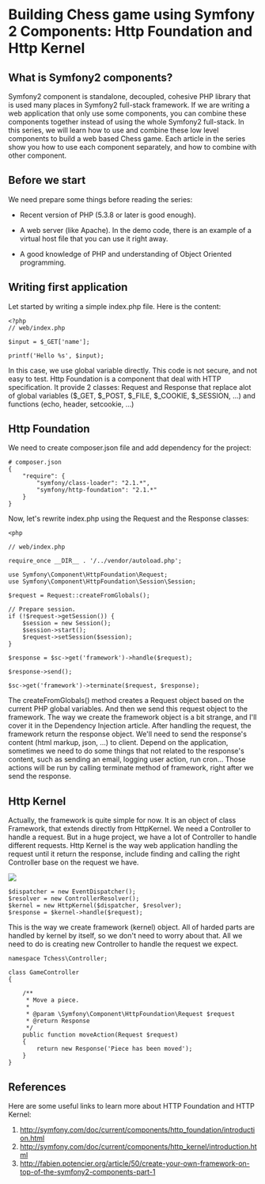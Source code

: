 Building Chess game using Symfony 2 Components: Http Foundation and Http Kernel
========================================================

What is Symfony2 components?
-----------------

Symfony2 component is standalone, decoupled, cohesive PHP library that is used
many places in Symfony2 full-stack framework. If we are writing a web
application that only use some components, you can combine these components
together instead of using the whole Symfony2 full-stack. In this series, we
will learn how to use and combine these low level components to build a web
based Chess game. Each article in the series show you how to use each component
separately, and how to combine with other component.

Before we start
------------

We need prepare some things before reading the series:

 * Recent version of PHP (5.3.8 or later is good enough).

 * A web server (like Apache). In the demo code, there is an example of a
   virtual host file that you can use it right away.

 * A good knowledge of PHP and understanding of Object Oriented programming.

Writing first application
-------------------------

Let started by writing a simple index.php file. Here is the content:

```
<?php
// web/index.php

$input = $_GET['name'];

printf('Hello %s', $input);
```

In this case, we use global variable directly. This code is not secure, and not
easy to test. Http Foundation is a component that deal with HTTP specification.
It provide 2 classes: Request and Response that replace alot of global variables
($_GET, $_POST, $_FILE, $_COOKIE, $_SESSION, ...) and functions (echo, header,
setcookie, ...)

Http Foundation
---------------

We need to create composer.json file and add dependency for the project:

```
# composer.json
{
    "require": {
        "symfony/class-loader": "2.1.*",
        "symfony/http-foundation": "2.1.*"
    }
}
```

Now, let's rewrite index.php using the Request and the Response classes:

```
<php

// web/index.php

require_once __DIR__ . '/../vendor/autoload.php';

use Symfony\Component\HttpFoundation\Request;
use Symfony\Component\HttpFoundation\Session\Session;

$request = Request::createFromGlobals();

// Prepare session.
if (!$request->getSession()) {
    $session = new Session();
    $session->start();
    $request->setSession($session);
}

$response = $sc->get('framework')->handle($request);

$response->send();

$sc->get('framework')->terminate($request, $response);
```

The createFromGlobals() method creates a Request object based on the current
PHP global variables. And then we send this request object to the framework.
The way we create the framework object is a bit strange, and I'll cover it in
the Dependency Injection article. After handling the request, the framework
return the response object. We'll need to send the response's content (html
markup, json, ...) to client. Depend on the application, sometimes we need to
do some things that not related to the response's content, such as sending
an email, logging user action, run cron... Those actions will be run by calling
terminate method of framework, right after we send the response.

Http Kernel
-----------

Actually, the framework is quite simple for now. It is an object of class
Framework, that extends directly from HttpKernel. We need
a Controller to handle a request. But in a huge project, we have a lot of
Controller to handle different requests. Http Kernel is the way web application
handling the request until it return the response, include finding
and calling the right Controller base on the request we have.

[<img src="http://symfony.com/doc/current/_images/09-controller-returns-response.png">](http://symfony.com/doc/current/components/http_kernel/introduction.html)

```
$dispatcher = new EventDispatcher();
$resolver = new ControllerResolver();
$kernel = new HttpKernel($dispatcher, $resolver);
$response = $kernel->handle($request);
```

This is the way we create framework (kernel) object. All of harded parts are
handled by kernel by itself, so we don't need to worry about that. All we need
to do is creating new Controller to handle the request we expect.

```
namespace Tchess\Controller;

class GameController
{

    /**
     * Move a piece.
     *
     * @param \Symfony\Component\HttpFoundation\Request $request
     * @return Response
     */
    public function moveAction(Request $request)
    {
        return new Response('Piece has been moved');
    }
}
```

References
----------

Here are some useful links to learn more about HTTP Foundation and HTTP Kernel:

1. http://symfony.com/doc/current/components/http_foundation/introduction.html
2. http://symfony.com/doc/current/components/http_kernel/introduction.html
3. http://fabien.potencier.org/article/50/create-your-own-framework-on-top-of-the-symfony2-components-part-1
